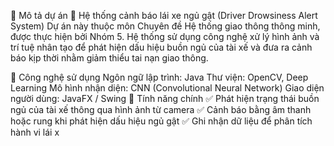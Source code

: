 📌 Mô tả dự án
🚗 Hệ thống cảnh báo lái xe ngủ gật (Driver Drowsiness Alert System)
Dự án này thuộc môn Chuyên đề Hệ thống giao thông thông minh, được thực hiện bởi Nhóm 5. Hệ thống sử dụng công nghệ xử lý hình ảnh và trí tuệ nhân tạo để phát hiện dấu hiệu buồn ngủ của tài xế và đưa ra cảnh báo kịp thời nhằm giảm thiểu tai nạn giao thông.

🔹 Công nghệ sử dụng
Ngôn ngữ lập trình: Java
Thư viện: OpenCV, Deep Learning
Mô hình nhận diện: CNN (Convolutional Neural Network)
Giao diện người dùng: JavaFX / Swing
🔹 Tính năng chính
✅ Phát hiện trạng thái buồn ngủ của tài xế thông qua hình ảnh từ camera
✅ Cảnh báo bằng âm thanh hoặc rung khi phát hiện dấu hiệu ngủ gật
✅ Ghi nhận dữ liệu để phân tích hành vi lái x
